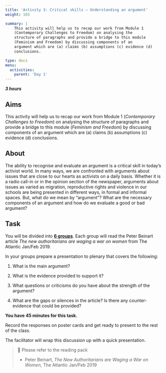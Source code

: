 ```yaml
---
title: 'Activity 3: Critical skills – Understanding an argument'
weight: 103

summary: |
    This activity will help us to recap our work from Module 1
    (Contemporary Challenges to Freedom) on analysing the
    structure of paragraphs and provide a bridge to this module
    (Feminism and Freedom) by discussing components of an
    argument which are (a) claims (b) assumptions (c) evidence (d)
    conclusions.

type: docs
menu:
  activities:
    parent: 'Day 1'
---
```


***3 hours***

## Aims

<!-- XXX: Reference to Module 1 -->
This activity will help us to recap our work from Module 1
(_Contemporary Challenges to Freedom_) on analysing the
structure of paragraphs and provide a bridge to this module
(_Feminism and Freedom_) by discussing components of an
argument which are (a) claims (b) assumptions \(c) evidence (d)
conclusions.

## About

The ability to recognise and evaluate an argument is a critical
skill in today’s activist world. In many ways, we are confronted
with arguments about issues that are close to our hearts as
activists on a daily basis. Whether it is a radio call-in or in the
opinion section of the newspaper, arguments about issues as
varied as migration, reproductive rights and violence in our
schools are being presented in different ways, in formal and
informal spaces. But, what do we mean by “argument”? What
are the necessary components of an argument and how do we
evaluate a good or bad argument?

## Task

You will be divided into <u>**6 groups**</u>. Each group will read the
Peter Beinart article *The new authoritarians are waging a war on
women* from The Atlantic Jan/Feb 2019.

In your groups prepare a presentation to plenary that covers the
following:

1. What is the main argument?

2. What is the evidence provided to support it?

3. What questions or criticisms do you have about the strength
of the argument?

4. What are the gaps or silences in the article? Is there any
counter-evidence that could be provided?

**You have 45 minutes for this task.**

Record the responses on poster cards and get ready to present
to the rest of the class.

The facilitator will wrap this discussion up with a quick
presentation.

> 📖️ Please refer to the reading pack
>
> * Peter Beinart, *The New Authoritarians are Waging
> a War on Women*, The Atlantic Jan/Feb 2019
